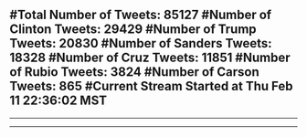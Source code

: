 #Total Number of Tweets: 85127 
#Number of Clinton Tweets: 29429
#Number of Trump Tweets: 20830
#Number of Sanders Tweets: 18328
#Number of Cruz Tweets: 11851
#Number of Rubio Tweets: 3824
#Number of Carson Tweets: 865
#Current Stream Started at Thu Feb 11 22:36:02 MST
---
---
---
